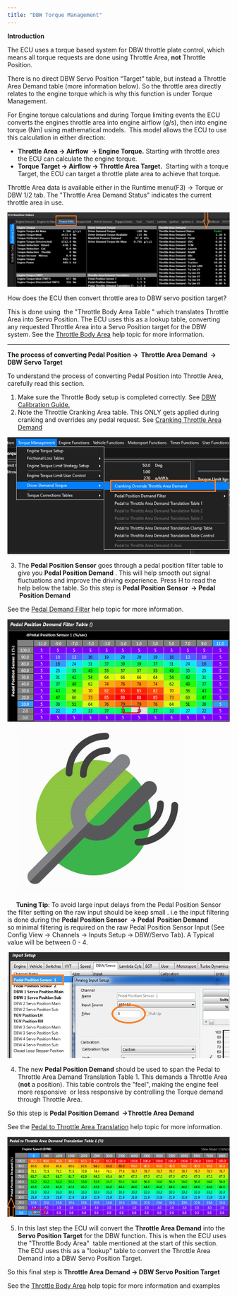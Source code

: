 ```yaml
---
title: "DBW Torque Management"
---
```


**Introduction**


The ECU uses a torque based system for DBW throttle plate control, which means all torque requests are done using Throttle Area, **not** Throttle Position.  &nbsp;


There is no direct DBW Servo Position “Target” table, but instead a Throttle Area Demand table (more information below). So the throttle area directly relates to the engine torque which is why this function is under Torque Management.&nbsp;


For Engine torque calculations and during Torque limiting events the ECU converts the engines throttle area into engine airflow (g/s), then into engine torque (Nm) using mathematical models.&nbsp; This model allows the ECU to use this calculation in either direction:


* **Throttle Area -\> Airflow&nbsp; -\> Engine Torque.** Starting with throttle area the ECU can calculate the engine torque.
* **Torque Target -\> Airflow -\> Throttle Area Target.**&nbsp; Starting with a torque Target, the ECU can target a throttle plate area to achieve that torque.&nbsp;



Throttle Area data is available either in the Runtime menu(F3) -\> Torque or DBW 1/2 tab. The "Throttle Area Demand Status" indicates the current throttle area in use.



![Image](</img/Untitled277.jpg>)


How does the ECU then convert throttle area to DBW servo position target?&nbsp;


This is done using&nbsp; the "Throttle Body Area Table " which translates Throttle Area into Servo Position. The ECU uses this as a lookup table, converting any requested Throttle Area into a Servo Position target for the DBW system. See the [Throttle Body Area](<Newtopic77.md>) help topic for more information.


***

**The process of converting Pedal Position -\>&nbsp; Throttle Area Demand&nbsp; -\> DBW Servo Target**


To understand the process of converting Pedal Position into Throttle Area, carefully read this section.


1. Make sure the Throttle Body setup is completed correctly. See [DBW Calibration Guide.](<Newtopic470.md>)
1. Note the Throttle Cranking Area table. This ONLY gets applied during cranking and overrides any pedal request. See [Cranking Throttle Area Demand](<CrankingThrottleAreaDemand.md>)



![Image](</img/Untitled278.jpg>)


3. The **Pedal Position Sensor** goes through a pedal position filter table to give you **Pedal Position Demand** . This will help smooth out signal fluctuations and improve the driving experience. Press H to read the help below the table. So this step is **Pedal Position Sensor  -\> Pedal  Position Demand**


See the [Pedal Demand Filter](<PedalDemandFilter.md>) help topic for more information.


![Image](</img/Untitled195.png>)



&nbsp; &nbsp; &nbsp; ![Image](</img/Tuning Tip.jpg>) &nbsp; &nbsp; &nbsp; &nbsp; &nbsp; &nbsp;

&nbsp;&nbsp; &nbsp; **Tuning Tip**: To avoid large input delays from the Pedal Position Sensor the filter setting on the raw input should be keep small . i.e the input filtering is done during the **Pedal Position Sensor  -\> Pedal  Position Demand** &nbsp; &nbsp; &nbsp; &nbsp; so minimal filtering is required on the raw Pedal Position Sensor Input (See Config View -\> Channels -\> Inputs Setup -\> DBW/Servo Tab). A Typical value will be between 0 - 4.


![Image](</img/Untitled209.jpg>)



4. The new **Pedal Position Demand** should be used to span the Pedal to Throttle Area Demand Translation Table 1. This demands a Throttle Area (**not** a position). This table controls the "feel", making the engine feel more responsive&nbsp; or less responsive by controlling the Torque demand through Throttle Area.


So this step is **Pedal Position Demand  -\>Throttle Area Demand**



See the [Pedal to Throttle Area Translation](<PedaltoThrottleTranslation.md>) help topic for more information.


![Image](</img/Untitled192.png>)



5. In this last step the ECU will convert the **Throttle Area Demand** into the **Servo Position Target** for the DBW function. This is when the ECU uses the "Throttle Body Area"  table mentioned at the start of this section. The ECU uses this as a "lookup" table to convert the Throttle Area Demand into a DBW Servo Position Target.


So this final step is **Throttle Area Demand -\> DBW Servo Position Target**


See the [Throttle Body Area](<Newtopic77.md>) help topic for more information and examples


